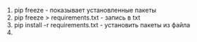 1. pip freeze - показывает установленные пакеты
2. pip freeze > requirements.txt - запись в txt
3. pip install -r requirements.txt - установить пакеты из файла
4. 